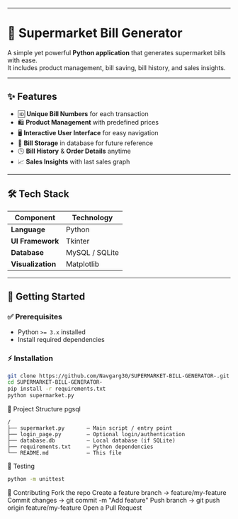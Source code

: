 
---
# 🛒 Supermarket Bill Generator

A simple yet powerful **Python application** that generates supermarket bills with ease.  
It includes product management, bill saving, bill history, and sales insights.

---

## ✨ Features

- 🆔 **Unique Bill Numbers** for each transaction  
- 🛍️ **Product Management** with predefined prices  
- 🖥️ **Interactive User Interface** for easy navigation  
- 💾 **Bill Storage** in database for future reference  
- 🕒 **Bill History** & **Order Details** anytime  
- 📈 **Sales Insights** with last sales graph  

---

## 🛠️ Tech Stack

| Component        | Technology           |
|------------------|----------------------|
| **Language**      | Python               |
| **UI Framework**  | Tkinter              |
| **Database**      | MySQL / SQLite       |
| **Visualization** | Matplotlib           |

---

## 🚀 Getting Started

### ✅ Prerequisites
- Python `>= 3.x` installed  
- Install required dependencies

### ⚡ Installation

```bash
git clone https://github.com/Navgarg30/SUPERMARKET-BILL-GENERATOR-.git
cd SUPERMARKET-BILL-GENERATOR-
pip install -r requirements.txt
python supermarket.py
```
📂 Project Structure
pgsql
```
/
├── supermarket.py       – Main script / entry point
├── login_page.py        – Optional login/authentication
├── database.db          – Local database (if SQLite)
├── requirements.txt     – Python dependencies
└── README.md            – This file
```
🧪 Testing
```bash
python -m unittest
```

🤝 Contributing
Fork the repo
Create a feature branch → feature/my-feature
Commit changes → git commit -m "Add feature"
Push branch → git push origin feature/my-feature
Open a Pull Request

